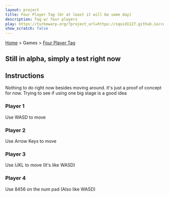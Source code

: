 ```yaml
---
layout: project
title: Four Player Tag (Or at least it will be some day)
description: Tag w/ four players
play: https://turbowarp.org/?project_url=https://squid1127.github.io/cool-turbowarp-projects/cool/four-player-platformer/turbowarp/v1.sb3&interpolate&clones=Infinity&offscreen&limitless&hqpen
show_scratch: false
---
```


[Home](/cool-turbowarp-projects/) > Games > [Four Player Tag](about.md)

## Still in alpha, simply a test right now

## Instructions

Nothing to do right now besides moving around. It's just a proof of concept for now. Trying to see if using one big stage is a good idea

### Player 1

Use WASD to move

### Player 2

Use Arrow Keys to move

### Player 3

Use IJKL to move (It's like WASD)

### Player 4

Use 8456 on the num pad (Also like WASD)
